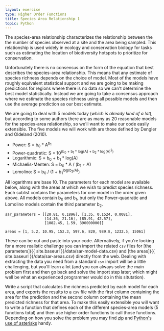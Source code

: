 ```yaml
---
layout: exercise
type: Higher Order Functions
title: Species Area Relationship 1
topic: Python
---
```


The species-area relationship characterizes the relationship between the
the number of species observed at a site and the area being sampled.
This relationship is used widely in ecology and conservation biology for
tasks such as estimating the location of biodiversity hotspots to
prioritize for conservation.

Unfortunately there is no consensus on the form of the equation that
best describes the species-area relationship. This means that any
estimate of species richness depends on the choice of model. Most of the
models have roughly equivalent statistical support and we are going to
be making predictions for regions where there is no data so we can't
determine the best model statistically. Instead we are going to take a
consensus approach where we estimate the species richness using all
possible models and then use the average prediction as our best
estimate.

We are going to deal with 5 models today (*which is already kind of a
lot*), but according to some authors there are as many as 20 reasonable
models for the species-area relationship, so we'll want to make our code
easily extensible. The five models we will work with are those defined
by Dengler and Oldeland (2010).

- Power: S = b<sub>0</sub> * A<sup>b<sub>1</sub></sup>
- Power-quadratic: S = 10<sup>(b<sub>0</sub> + b<sub>1</sub> * log(A) + b<sub>2</sub> * log(A)<sup>2</sup>)</sup>
- Logarithmic: S = b<sub>0</sub> + b<sub>1</sub> * log(A)
- Michaelis-Menten: S = b<sub>0</sub> * A / (b<sub>1</sub> + A)
- Lomolino: S = b<sub>0</sub> / (1 + b<sub>1</sub><sup>log(b<sub>2</sub>/A)</sup>)

All logarithms are base 10. The parameters for each model are available
below, along with the areas at which we wish to predict species
richness. Each sublist contains the parameters for one model in the
order given above. All models 
contain b<sub>0</sub> and b<sub>1</sub>, but only the Power-quadratic and Lomolino models contain the 
third parameter b<sub>2</sub>.


```
sar_parameters = [[20.81, 0.1896], [1.35, 0.1524, 0.0081],
                  [14.36, 21.16], [85.91, 42.57],
				  [1082.45, 1.59, 390000000]]

areas = [1, 5.2, 10.95, 152.3, 597.6, 820, 989.8, 1232.5, 15061]
```

These can be cut and paste into your code. Alternatively, if you're looking for
a more realistic challenge you can import the related `csv` files for
[the parameters]({{ site.baseurl }}/data/sar-model-data.csv) and [the areas]({{ site.baseurl }}/data/sar-areas.csv)
directly from the web. Dealing with extracting the data you need from a standard
`csv` import will be a little challenging, but you'll learn a lot (and you can
always solve the main problem first and then go back and solve the import step
later; which might well be what an experienced programmer would do in this
situtation).

Write a script that calculates the richness predicted by each model for each
area, and exports the results to a `csv` file with the first column containing 
the area for the prediction and the second column containing the mean predicted
richness for that area. To make this easily extensible you will want to write a
function that defines each of the different species-area models (5 functions
total) and then use higher order functions to call those functions. Depending on
how you solve the problem you may find
[zip](http://docs.python.org/library/functions.html#zip) and
[Python's use of asterisks](http://www.technovelty.org/code/python/asterisk.html)
handy.

